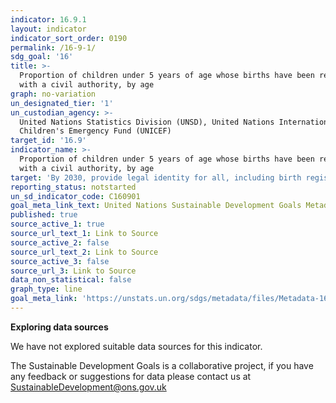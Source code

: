 ```yaml
---
indicator: 16.9.1
layout: indicator
indicator_sort_order: 0190
permalink: /16-9-1/
sdg_goal: '16'
title: >-
  Proportion of children under 5 years of age whose births have been registered
  with a civil authority, by age
graph: no-variation
un_designated_tier: '1'
un_custodian_agency: >-
  United Nations Statistics Division (UNSD), United Nations International
  Children's Emergency Fund (UNICEF)
target_id: '16.9'
indicator_name: >-
  Proportion of children under 5 years of age whose births have been registered
  with a civil authority, by age
target: 'By 2030, provide legal identity for all, including birth registration'
reporting_status: notstarted
un_sd_indicator_code: C160901
goal_meta_link_text: United Nations Sustainable Development Goals Metadata (pdf 1361kB)
published: true
source_active_1: true
source_url_text_1: Link to Source
source_active_2: false
source_url_text_2: Link to Source
source_active_3: false
source_url_3: Link to Source
data_non_statistical: false
graph_type: line
goal_meta_link: 'https://unstats.un.org/sdgs/metadata/files/Metadata-16-09-01.pdf'
---
```

**Exploring data sources**

We have not explored suitable data sources for this indicator. 

The Sustainable Development Goals is a collaborative project, if you have any feedback or suggestions for data please contact us at <SustainableDevelopment@ons.gov.uk>
